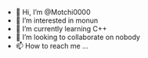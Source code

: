 - 👋 Hi, I’m @Motchi0000
- 👀 I’m interested in monun
- 🌱 I’m currently learning C++
- 💞️ I’m looking to collaborate on nobody
- 📫 How to reach me ...

<!---
Motchi0000/Motchi0000 is a ✨ special ✨ repository because its `README.md` (this file) appears on your GitHub profile.
You can click the Preview link to take a look at your changes.
--->
